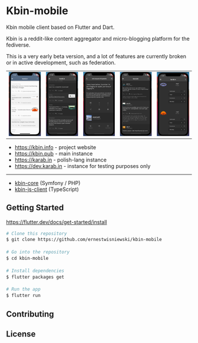 # Kbin-mobile

Kbin mobile client based on Flutter and Dart.

Kbin is a reddit-like content aggregator and micro-blogging platform for the fediverse.

This is a very early beta version, and a lot of features are currently broken or in active development, such as federation.

|     |     |     |     |     |
| --- | --- | --- | --- | --- |
![](assets/screenshots/s1.png)  |  ![](assets/screenshots/s2.png)  |  ![](assets/screenshots/s3.png)  |  ![](assets/screenshots/s4.png)  |  ![](assets/screenshots/s5.png)

* https://kbin.info - project website
* https://kbin.pub - main instance
* https://karab.in - polish-lang instance
* https://dev.karab.in - instance for testing purposes only

---

* [kbin-core](https://github.com/ernestwisniewski/kbin) (Symfony / PHP)
* [kbin-js-client](https://github.com/ernestwisniewski/kbin-js-client) (TypeScript)

## Getting Started

https://flutter.dev/docs/get-started/install

```bash
# Clone this repository
$ git clone https://github.com/ernestwisniewski/kbin-mobile

# Go into the repository
$ cd kbin-mobile

# Install dependencies
$ flutter packages get

# Run the app
$ flutter run
```

## Contributing

## License
